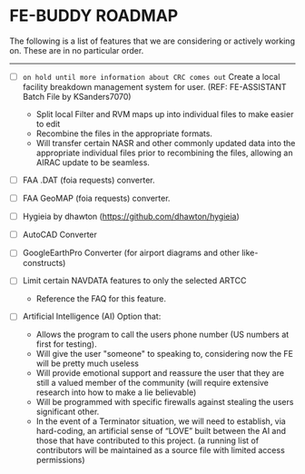 # FE-BUDDY ROADMAP


The following is a list of features that we are considering or actively working on. These are in no particular order.

---

- [ ] `on hold until more information about CRC comes out` Create a local facility breakdown management system for user. (REF: FE-ASSISTANT Batch File by KSanders7070)
  - Split local Filter and RVM maps up into individual files to make easier to edit
  - Recombine the files in the appropriate formats.
  - Will transfer certain NASR and other commonly updated data into the appropriate individual files prior to recombining the files, allowing an AIRAC update to be seamless.

- [ ] FAA .DAT (foia requests) converter.

- [ ] FAA GeoMAP (foia requests) converter.

- [ ] Hygieia by dhawton (https://github.com/dhawton/hygieia)

- [ ] AutoCAD Converter

- [ ] GoogleEarthPro Converter (for airport diagrams and other like-constructs)

- [ ] Limit certain NAVDATA features to only the selected ARTCC
  - Reference the FAQ for this feature.

- [ ] Artificial Intelligence (AI) Option that:
  - Allows the program to call the users phone number (US numbers at first for testing).
  - Will give the user "someone" to speaking to, considering now the FE will be pretty much useless
  - Will provide emotional support and reassure the user that they are still a valued member of the community (will require extensive research into how to make a lie believable)
  - Will be programmed with specific firewalls against stealing the users significant other.
  - In the event of a Terminator situation, we will need to establish, via hard-coding, an artificial sense of “LOVE” built between the AI and those that have contributed to this project. (a running list of contributors will be maintained as a source file with limited access permissions)
